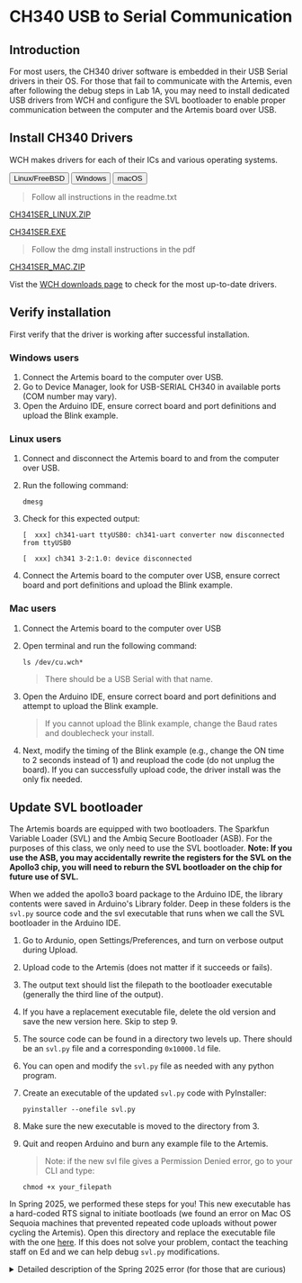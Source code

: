 # CH340 USB to Serial Communication

## Introduction

For most users, the CH340 driver software is embedded in their USB Serial drivers in their OS. For those that fail to communicate with the Artemis, even after following the debug steps in Lab 1A, you may need to install dedicated USB drivers from WCH and configure the SVL bootloader to enable proper communication between the computer and the Artemis board over USB.

## Install CH340 Drivers

WCH makes drivers for each of their ICs and various operating systems. 

<div class="tab">
  <button class="tablinks 1 active" onclick="openTab(event, 'L1', '1')">Linux/FreeBSD</button>
  <button class="tablinks 1" onclick="openTab(event, 'W1', '1')">Windows</button>
  <button class="tablinks 1" onclick="openTab(event, 'M1', '1')">macOS</button>
</div>

<div id="L1" class="tabcontent 1" style="display: block">
  <blockquote>
      <p>Follow all instructions in the readme.txt</p>
  </blockquote>
  
  [CH341SER_LINUX.ZIP](https://www.wch-ic.com/downloads/CH341SER_LINUX_ZIP.html)
  
</div>

<div id="W1" class="tabcontent 1">
  
  [CH341SER.EXE](https://www.wch-ic.com/downloads/CH341SER_EXE.html)
  
</div>

<div id="M1" class="tabcontent 1">
  <blockquote>
      <p>Follow the dmg install instructions in the pdf</p>
  </blockquote>
  
  [CH341SER_MAC.ZIP](https://www.wch-ic.com/downloads/CH341SER_MAC_ZIP.html)
  
</div>

Vist the [WCH downloads page](https://www.wch-ic.com/search?q=CH340&t=downloads) to check for the most up-to-date drivers.

## Verify installation

First verify that the driver is working after successful installation.

### Windows users

1. Connect the Artemis board to the computer over USB.
2. Go to Device Manager, look for USB-SERIAL CH340 in available ports (COM number may vary).
3. Open the Arduino IDE, ensure correct board and port definitions and upload the Blink example.

### Linux users

1. Connect and disconnect the Artemis board to and from the computer over USB.
2. Run the following command:
   
    ```dmesg```
   
3. Check for this expected output:
   
   ```[  xxx] ch341-uart ttyUSB0: ch341-uart converter now disconnected from ttyUSB0```
   
   ```[  xxx] ch341 3-2:1.0: device disconnected```
   
5. Connect the Artemis board to the computer over USB, ensure correct board and port definitions and upload the Blink example.

### Mac users

1. Connect the Artemis board to the computer over USB
2. Open terminal and run the following command:

    ```ls /dev/cu.wch*```
   
    > There should be a USB Serial with that name.
    
3. Open the Arduino IDE, ensure correct board and port definitions and attempt to upload the Blink example.

    > If you cannot upload the Blink example, change the Baud rates and doublecheck your install.

4. Next, modify the timing of the Blink example (e.g., change the ON time to 2 seconds instead of 1) and reupload the code (do not unplug the board). If you can successfully upload code, the driver install was the only fix needed.

## Update SVL bootloader

The Artemis boards are equipped with two bootloaders. The Sparkfun Variable Loader (SVL) and the Ambiq Secure Bootloader (ASB). For the purposes of this class, we only need to use the SVL bootloader. **Note: If you use the ASB, you may accidentally rewrite the registers for the SVL on the Apollo3 chip, you will need to reburn the SVL bootloader on the chip for future use of SVL.** 

When we added the apollo3 board package to the Arduino IDE, the library contents were saved in Arduino's Library folder. Deep in these folders is the ```svl.py``` source code and the svl executable that runs when we call the SVL bootloader in the Arduino IDE. 

1. Go to Ardunio, open Settings/Preferences, and turn on verbose output during Upload.
2. Upload code to the Artemis (does not matter if it succeeds or fails).
3. The output text should list the filepath to the bootloader executable (generally the third line of the output).
4. If you have a replacement executable file, delete the old version and save the new version here. Skip to step 9.
5. The source code can be found in a directory two levels up. There should be an ```svl.py``` file and a corresponding ```0x10000.ld``` file.
6. You can open and modify the ```svl.py``` file as needed with any python program.
7. Create an executable of the updated ```svl.py``` code with PyInstaller:
   
   ```pyinstaller --onefile svl.py```
   
8. Make sure the new executable is moved to the directory from 3.
9. Quit and reopen Arduino and burn any example file to the Artemis.
    
   >Note: if the new svl file gives a Permission Denied error, go to your CLI and type:

   ```chmod +x your_filepath```

In Spring 2025, we performed these steps for you! This new executable has a hard-coded RTS signal to initiate bootloads (we found an error on Mac OS Sequoia machines that prevented repeated code uploads without power cycling the Artemis). Open this directory and replace the executable file with the one [here](./labs/svl). If this does not solve your problem, contact the teaching staff on Ed and we can help debug ```svl.py``` modifications.

<details>

<summary>Detailed description of the Spring 2025 error (for those that are curious)</summary>  
  
## Spring 2025 Error, Debug Process, and Solution

This error was particularly seen in ARM-based macs with macOS 14+. After downloading the WCH MAC dmg and completing install, the new wchusbserial port was consistently seen by the Arduino IDE and the device manager, but code could not be reuploaded to the board without a hard power reset (plugging and unplugging the board from the computer). Uploads could be seen on the RX LED on the Artemis board, confirming that information was being sent over USB, but the Apollo3 never entered bootloader mode.

### Artemis Hardware

#### CH340E

The Artemis Nano uses a [CH340E](https://www.mpja.com/download/35227cpdata.pdf) USB to Serial IC to convert USB serial communication to the standard RX/TX signals for the Apollo3 MCU:

<img src="../Figs/SparkfunUSBtoSerial.png" width="600">

* VCC, V3, and GND: power pins
* UD+ and UD-: USB data signals 
* TXO: Serial data output (from the IC)
* RXI: Serial data input (to the IC)
* iRTS: Modem request to send (output)
* iCTS: Modem clear to send (input -- unused on the Artemis Nano)
* TNOW: Serial status flag (output -- unused on the Artemis Nano)

#### Bootloader Reset Circuitry

The Artemis uses the iRTS signal to initiate a bootload. Many USB Serial drivers automatically send an RTS signal just before sending data, and the Artemis leverages this signal to create a very simple RC circuit to toggle the BOOT pin on the Apollo3 HIGH for a fraction of a second.

<img src="../Figs/SparkfunBootloaderReset.png" width="600">

The Apollo3 then waits for an initialization signal from the bootloader to start uploading new code. If the Apollo3 does not receive this initialization signal within 50ms of this RTS signal, then the Apollo3 will start running previously uploaded code (from Artemis documentation). 

### Perceived errors

When the Artemis is first plugged in to the computer and we upload code through the IDE, we can successfully burn code. Errors in reuploading code happen if:

* The board has not had a hard power restart
* The serial monitor is left open (this causes intermittent code burning even if the board is freshly plugged in).
* The serial monitor is closed but the existing software has multiple Serial.print statements (this causes intermittent code burning even if the board is freshly plugged in).

### Debugging strategy

Based on the perceived errors, I had already narrowed it down to the CH340E chip and the bootloader reset circuitry. Because this error was persistent across multiple boards, but working on many others, I knew that there wasn't a specific hardware issue. I wanted to monitor the signals (iRTS, BOOT, and iRESET) on the Artemis board to determine their states during a successful code upload and an unsuccessful code upload. I added three wires to the back of the board that terminated in a 3-pin header.

<img src="../Figs/BoardDebug.png" width="600">

I used an oscilloscope to measure the signals in real time during code upload.

#### Successful code upload

When the code first starts uploading, we can see a very short pulse on the RTS line (channel 1, yellow). The RTS signal is ACTIVE LOW, so it will remain high when unactivated. We see a corresponding signal on BOOT which is an ACTIVE HIGH signal (channel 2, blue). 

<img src="../Figs/RTSandBOOT.png" width="600">

This same process happens for every single code upload.

Using a working machine that can repeatedly upload code, I made sure that there were no differences in the signal timing between inital code upload and subsequent code uploads with no power reset.

#### Unsuccessful code upload

The RTS line never initiates a pulse during code upload. The oscilloscope signals remain constant.

#### Check permissions for the USB Serial drivers

Using terminal, I wanted to check the USB settings on two mac machines (one working and one nonworking), so I used the commands ```stty -f /dev/cu.usb* -a``` (on the working machine) and  ```stty -f /dev/cu.wchusb* -a``` (on the nonworking machine) to list the parameters and see any discrepancies. There were none, and this is where my knowledge of USB drivers ends. After many unsuccessful prompts to chatgpt, and subsequent command line attempts to modify the permissions, I abandoned this route.

#### Rewire the Reset button to the iRTS line

Both the reset button and iRTS signal are ACTIVE LOW. By tying the Reset button to the iRTS line, I was hoping to trigger a BOOT signal during code upload attempts. Because the Arduino IDE takes some indefinite period of time to compile code and start uploading, I used Terminal to initiate the SVL bootloader:

  ``` python svl.py -f "my_filepath/Blink.ino.bin" -v /dev/cu.wch* -b 460800```

As mentioned above, the svl.py code is provided with the Apollo3 library and the readme has excellent documentation on command line programming. You need to list the filepath to the bin file (in this case Blink), -v provides verbose output in the CLI, provide the port, and the baudrate with -b. This uploads the code much faster than through the Arduino IDE.

Shorting the wires between Reset and iRST, I was able to intermittently initiate the bootloader. By slowing down the baud rate, I could more repeatably get initialization, but this was still not 100% effective, and at higher baud rates, I could successfully use the button press every twenty attempts. We need to activate the BOOT pin no more than 50ms before the first initialization ping from the computer. Later than that, and the bootload fails. If you happen to start the bootload process but then hit the iRTS button again, the bootload fails (so repeatedly pressing the button at high frequencies was not a solution). 

#### Send a serial command to change the value of the RTS line

We can open a serial connection with the Artemis board to change the value of the RTS line using python (make sure you have PySerial installed):

```ser = serial.Serial(port ="/dev/cu.wchusbserial110", baudrate=460800)```

We can also change the value of RTS using ```ser.rts = TRUE``` and ```ser.rts = FALSE```, confirming the change on the oscilloscope. I wrote short python script to initiate a short pulse on the RTS line and then called the svl.py script to initiate the bootloader. However, because it took more than 50ms between calls, the Apollo3 failed to initialize.

### Possible solutions

With this knowledge, I determined four possible solutions:

* Update the driver extension software to modify RTS signal permissions and execution.
* Contact WCH to ask about the driver extension software and request an update.
* Modify the bootloader code on the Artemis to enable longer delays between the BOOT signal and the initialization signal from the bootloader. This will enable us to reuse the RESET button to start the BOOT process during upload attempts.
* Modify the boodloader source code to send an RTS signal just before the initialization.

There could be other solutions, these were the four that I could think of! Curious to know if there are other, easier solutions. I am not a software engineer and so am always interested to learn new debug perspectives! 

I chose the fourth option, as I am not a software engineer and eliminated the first option, I am impatient so eliminated the second option, and I am worried about direct writing dedicated bootloader registers and potentially breaking the ability to bootload future code so eliminated the third option.

### Update svl.py

I know that I can command the iRTS signal HIGH and LOW using serial commands. So I needed to find where in the python script the bootloader initializes serial communication. The details of the main function are below, feel free to check it out if curious.

<details>
  
  <summary>main function</summary>
  
  <img src="../Figs/main_svl.png" width="600">
  
</details>

In the main function, there is a serial call after it checks the binfile. It loops through the serial command a preset number of tries before stating that it failed to bootload. To ensure that I was modifying the correct code, I changed ```num_tries = 5```. 

I reran the script and got five "Failed to enter bootload phase" responses, so I knew that I was modifying the code. I then added a parameter to the Serial command and set ```rtscts = True``` to see if adding the command for rtscts handshaking would provide the necessary conditions for the driver.

<img src="../Figs/rtscts.png" width="600">

I reran the script and again got five "Failed to enter bootload phase" responses.

From my reading of Sparkfun community forums and tutorials, the initialization relies on the RTS line being called by the USB driver as soon as the serial command is sent. So, if I add a short pulse immediately after serial communications are initialized, this should do the trick. 

<img src="../Figs/serrts.png" width="600">

I reran the script and successfully uploaded the code! I changed the bin file to ensure that this worked for all scripts, and had consistent results.

#### Create an executable file
To enable uploading through the Arduino IDE, I needed to create an executable file and store it in the Arduino filepath. Using pyInstaller, creating the executable is one line of code: 

  ```pyinstaller --onefile svl.py```
  
I removed the old version and saved this new version in the filepath, reopened Arduino IDE and could successfully (and repeatably) upload code!

</details>
